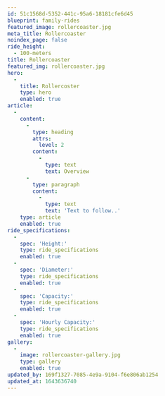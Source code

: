 ```yaml
---
id: 51c1568d-5352-441c-95a6-18181cfe6d45
blueprint: family-rides
featured_image: rollercoaster.jpg
meta_title: Rollercoaster
noindex_page: false
ride_height:
  - 100-meters
title: Rollercoaster
featured_img: rollercoaster.jpg
hero:
  -
    title: Rollercoster
    type: hero
    enabled: true
article:
  -
    content:
      -
        type: heading
        attrs:
          level: 2
        content:
          -
            type: text
            text: Overview
      -
        type: paragraph
        content:
          -
            type: text
            text: 'Text to follow..'
    type: article
    enabled: true
ride_specifications:
  -
    spec: 'Height:'
    type: ride_specifications
    enabled: true
  -
    spec: 'Diameter:'
    type: ride_specifications
    enabled: true
  -
    spec: 'Capacity:'
    type: ride_specifications
    enabled: true
  -
    spec: 'Hourly Capacity:'
    type: ride_specifications
    enabled: true
gallery:
  -
    image: rollercoaster-gallery.jpg
    type: gallery
    enabled: true
updated_by: 169f1327-7085-4e9a-9104-f6e806ab1254
updated_at: 1643636740
---
```

